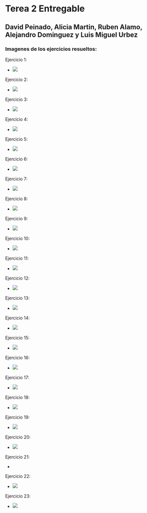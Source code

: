 # Terea 2 Entregable
## David Peinado, Alicia Martin, Ruben Alamo, Alejandro Dominguez y Luis Miguel Urbez

### Imagenes de los ejercicios resueltos:

Ejercicio 1: 
  * <img src="https://www.plantuml.com/plantuml/svg/LOz1YeCm58RtEKNm00CPcQMWEEvcNFG6ZoJOo3CfBycYbO87QHSzIs_YIPfABNKPydtVpojz00fnG2OHlETIr8PaH3Uosg4ZNl2irHsvZFqQ608vNWXsVj4aTbg6-yrsY_7dR6T2L4dAMMNbFXA7z13lrZnTMY2mFSpJDMNMrUywWY9GsuZu-laqgrF4HUEhfqM3vk3rkC4688FedcZJQ_uFn-KhJtkbjYeT-m00"/>

Ejercicio 2: 
 * <img src="https://www.plantuml.com/plantuml/svg/XO_DIiKm48NtynJp0hx0NSWL1GjINRXmFMrcCMMIaVo0K7ntQreJf8BBStA-BymrPOgvU8MNQU4vusCHLOxULeHdyrFaNi7TEwkAiuHl4boo2A_yOJZK7Np-E9ueythGDPp1rc2WMRnmo8QZgEDiORUEPU7OfGz2WPgrfhFsJ_AUebfgw1x_OzlHU7DRRy3BHYRQ0AYVV_TjTC515e9T_Ui5wvD1XuvHrrqvkEBr2m00"/>
 
Ejercicio 3:
 * <img src="https://www.plantuml.com/plantuml/svg/dPF1RXCn48Rl-nIZFT53959KRg2MKBYaA6eHzp_s41bvPyBOxWMG-WvSuH4uy0nvapu9k2njTWkXT0yho_EDvzV_suSfmtBfOjCG4Udo7RjCBuCw5Q-p0czA7nhQ-bw7NABI4shd-4sY7I179QjT4Qm2yqhFGM-2k33YPZ-XwS73HvFfmVJnS0ex2GxraCtdo3fiF2lBIRuXqjlI8O-O4sIsW4YUAUbQBNDbJ-3PK3SHqOrwZbE6rrfqAedj72werBPJNfK8ky4_zQknQJZbTQowxk_QaQY4Jkb11Ac5LH14ubHbtJ9qxzwE4YA5LK6azuLfQzHEgnT1NAmUfT2j8uyqrYtGvSMNFf7BYwzx_vcAw0hnhgayAoow8vDvMS6cL_zH7g-qMzglqILnFJpINCkvyN3sB1GFNxa5RFCj3QiBX5HhBmpY0jhc7rBsxofbOV3w5oNLB0l-pqgEqngRxzZsv7hPF-V9f69a_Jtrt59_Ps-J7vzIUyR4uWfBDX1Bsxjw3VVDE-dzfcaEMNpfuWy0"/>

Ejercicio 4:
 * <img src="https://www.plantuml.com/plantuml/svg/NP11JiD034NtEOKFm88KKSe2gMee5H9K24xWJjnWD1b7CvCLGkf1OD4Ze1uXD-b969T4jEp-oEzz9vw6Y3wsjSrazKOcGe6HIe_sbbxGHSPAvYMlsR2yPqkfLvxW1lQRpu63ac0WDHTIDn8YMTnllhAYjL6IaEXkPzb8zj1MWFwt8tcW8lmpps01c6XEQHuQxBxXq7P7vXM1dNuD674X-jOOxdOkzUNdLvSziMOtZE5ldezWr0EDvvey9WXSGAWy7b6Jqps1gXPSYK0HcruvsPkFUqDHQ1NLvNZKUg7_XolFLaC-oY7lbPACnG6StHTQEBaUPuyOoJFQz5vuTC1Hidc835RF-InrjtN0HjAfkbqyX1bwyABfoQfD4FIn936ssmOz_aSs9LUsjVq1"/>

Ejercicio 5:
 * <img src="https://www.plantuml.com/plantuml/svg/NOxHoSCm38JVFOLcoFyF40XTe1kejaWTPAaeraCRkdjDcfGGFGZkfE-uVgverGi7lKqKAmpPehCk0Tf4PJKG6arNdJ8MggRm1x64TzYXQrieuuzZbJ5NJ_3V_bO79TxT4BhDsAFHK2OyH0sEoJ2TWquSlfmFq8NpOwObRCU2bfarq4HGyAdsxRjAaYQxhNxeIP8N_W00"/>

Ejercicio 6:
 * <img src="https://www.plantuml.com/plantuml/svg/JSzB2i8m40RWVKunDsXjVA_QZOzDANY2CHara8TCMX75kvi45yxo_pz-c3QEoEFah50MOuI1E0QFy1QGhW_kp0HRwEm3EPHiOEE8eRkJjKQ7LEwHbS7S5N2Yw-HJyIVoBBr-xJCdXx9SaXsf6u8cw54PPyYF6JIogcNLrBKig9ySSSZgg9Cm5wEI3ZvjmwoHyyLojTuKASH7jEHr-kaB"/>

Ejercicio 7:
 * <img src="https://www.plantuml.com/plantuml/svg/dP312i8m38RlVOg-mZpkD447NaI6Bv2r4GjREvfC4Dcx6xkokOCNUsdpVU5lI4KCaSU-KwO38ds9uOc6mqjfEUVGjn4NM6gVG95aZUOE-kITSM9kd-fRrCvdkbEJol5xm-xXBDXD_aB__I3HmnX1EWNQ_9gx6wGXU8AsmrB7jPZjaHYin6Ew2pNbIHiqOwJj7ZBRJdbrGrWDI_KhM5NehQpw3G00"/>

Ejercicio 8:
 * <img src="https://www.plantuml.com/plantuml/svg/SoWkIImg2VNruKhDAyrL2Caio7TCBYbDJCxCpwlcKW22uFoybDHy1J3RjI8viGmi1-47fwQNPkPcfkQLv7FLSYNd91ONAo1fTqjDpaXKyCpB17Aj53B1j25Kr2qppqeXBJFFa0jafnN46f0f3gbvAK3t0000"/>

Ejercicio 9:
 * <img src="https://www.plantuml.com/plantuml/svg/TL2zJiCm4DxlARmnXOgrKqlQiGZHYlrgNuEbio-opwYYujr9d18A4fw-d_lknwkicBG4XhitrJul5ukUCOxAlPMmi8mvDyvZbp10PQOjw99SGBqMbgKvq5a5sYHHM3gFW-8fz087ij7RWJyOYYMOAuTzEJP_lVoZmGwLaaSsZaoMNfBINFVjmRgef57MEdwR5PsC2IinKtf7woNEiSbkDjIqDpPy0jnkPYvWXhUs1HCnLY9CKa6FMOahF2NALeRqhvMkQVOKFsJA7XDM4D3H5TO1Z45czYGTScqs_yFjDljJ2QXJ-REFbXWTchqFFLCLMs76RiAln9XSILZx_Nlu1RPdIqnH2HuBHO4NwWfZWXsom8QofkBTU2AiABeI-0i0"/>

Ejercicio 10:
 * <img src="https://www.plantuml.com/plantuml/svg/dO_D2i8m48JlUOgbHw65UkofWXQyY1HV84rM3AH9oOyWuhkRjcbh3tgmb-ryisncIkkeSRwLX319hOMpqGzaJZy9XE-asyRW30jG0yW7iq9set1KWedWN7lrQLH2HRebBqAc6v3a2QHf65csIM37dBWBJdaCi81LWfd-7Q6dUszes0oGnxznkqRRQMLf8x40iuZHFLX7UJYFmyn_bAcHUMFrL2NALP78rZKkejEBuuBwzdA9YljMlW40"/>

Ejercicio 11:
 * <img src="https://www.plantuml.com/plantuml/svg/bPDDRjH048NtFaN96mZIPEAWi1W1IXW2cmcC0c9VqrsOGkqkqpzPW91o1xPm01Oi44VmJN8IfZGnjfX4odXXI_NUwzVzsJwE2KFAZIlkVKYfZRFfj7NeTR9lf9dAwYEPDB6CTS2cA60pW7b66mI-571zlUMKdS0JA1S8BrcCU8lbF_aa9mcWAed7O0MU8xnZRtZacQyDrT71mqbrL3qQLYRZsQ26ks-EP0YyoQj96jJuFZUOHleP9WgC3Yn1b5P28lMTeQM0EaI7pSX_6XDQKS68ZnGkqB1uZPnJdHs6ZVMhtdiGvztFrka6TaTnuiLp8t3V8KZWcZqweAZzMvJsTiO4w83hZ0u-PO9HnQtybkiYfm0YDwsZ__Qb8uIho-_NcAykV-pjWDfBZUukg9zbyd83w6gHQmmZpA-aMOLDIuwaQpbOIBu8DDJCELkqe8V3qFsAWx94ZZf_4T0RnhBORZoyI-Coe9KR2lNeWUrsuMbiiVkD_GdrqVzDPGMl-vSqcK1viB__0ERICfR3TpQ3nq0HZ8x1qYY_2PIWqGhoYWqQxlxuicStWwSG2PmOTFmPWRocXwNNmSDRdKLnJDxcnlq5"/>

Ejercicio 12: 
 * <img src="https://www.plantuml.com/plantuml/svg/NOqnRiCm301tleB8KY20xMRjbALZf-O3Z4J40aJ9e2YWHP37z0rvWZ_MraqZ8zpk3YJtnKYjIeIdqMmgByCmHKg_fdTP1XUfbCu7EYa9m8BuMaohiwfq1lmPDrzzE6Kyy8VbnNWoSc6-9Zm4bkbF2XbheCW5Tts_HUHK1Tzk5Yu0xJ1kdlj-XoiXf2vlC7VTqhRuNe_TUW4RBEy0yU45dW5lCmNsIdSKyhn6DeftSgppbmJN-bYvvDPpScEBaRo665i_acgZp__L2-mv-Ihn6m00"/>

Ejercicio 13:
 * <img src="https://www.plantuml.com/plantuml/svg/SoWkIImgAStDuKhEIImkLWZ8pybCpy_Bhww52PJcbUGhL7Cf0465bOAXWj_XNRcfHVaAO95A916mG2qNp0G59KCbXNnTNGKbOpqzFQqu9QXHLa0xYbDJkHnIyrA0zW80"/>

Ejercicio 14:
 * <img src="https://www.plantuml.com/plantuml/svg/SoWkIImgAStDuU9ApaaiBbOeCGp8pybCpy_Bhww52XK0nKhpIlAhkIeKR1Lq3GsuAe4qa48eCCAYG1T5XJ6I2XG5CDCLT7NpaMnNi588o2zEJUK2AZ0YfC0OdmAupuom-Co4aCzC2VhC3BVFJ93SPOJDuQQ459ZXL-2GcfS2Z3m0"/>
 
 Ejercicio 15:
  * <img src="https://www.plantuml.com/plantuml/svg/VP1FQmCX4CNlyoaU7WjAtIMNfIqvz5pw2GgobM3HjVW74aA-UoMDMrCIlGmZl_VUp6nZKY5bPocPP3N0NetQ1UKKz9SEivcDXzmmcgsA4U_UcfrVF8wd-fENL5f2UVi94c_PwU3F_Q7fJxHgcHJYWS5p3ZOAyS4k9XDUIa3K6dGnJxAArhpl9C_qaVPu1fUFT2Yrb3zWk07mAs9iY2kWkeDptwHZmjFlQ4JLlukCVUGVCTmWwWM6vWBh_9kx6zODEivLtiakRwkNp-pi3m00"/>

Ejercicio 16: 
 * <img src="https://www.plantuml.com/plantuml/svg/NP11ImCn48Nl-HMFFGfTr6CHgKX5Byk2_e6OZDifkpEIPA4Y_dU7sDRLKs2-b_VWs-JYKvcdqVMKief7qoSTIBXemdM3rGhDPTjUu97tsk2KMkC6sumTxpqYmRam-fnF-DC1GAVJQw8rhl12XwAenpxnH0btxpIE7FLCAtocOPQe2shJxJBnG65N5piVU6AIKYlg-LXn-5VQpJQeY8IdQ7b-us1_LVwMVxbV0_Sg7_D0F_oimA97iDHmYwqfHF3PHtjKu9pRa4Hp-Wq0"/>
 
Ejercicio 17:
 * <img src="https://www.plantuml.com/plantuml/svg/VLBBQXmn4BphAvez1hmuLn-2ryw66C9YoFv0hzIsEqZgYKOJ0ai-9aSVSWY-vJe_5it3CmqYkGqrrLMgwhvkCwRS1M-inxQ56pvvbamMp-OWuPJe2jx2aRvdCUyvaRNSlyGLEvBldnyaIe6sspSpUkZ_14e2Ze12umcTjCFCZ9jT_tlyYGqLyuIZ7XUgc1zcVicznvWHpgzYUluM6xJiqAsWcZnIw7zchYCepYS-9JcRkyyt1nMc_vKxBmkmlBFfIYiMn-pghNUE9U2Sd68NO49Mc_sN8J-cixdjNnm_Akszuoo9qTTswBvstF9YLrMJ-kUojr02V23xXCCCny8NnPx-K9kvwJowaUJec_XkrTNCHEWhpkMsTj_F6wtQhJEkTPCjOUi9TIZiA6P-q3NNPwU4v_lO3ELluE92oYTir06ROSS5lPm8CtEz3hY2Tt1FALCaIxjL4Fx9tlaJfKS4yxhNodxqDCk2b3kKtylO8CPnB3gXecl-qFrcB6xYVoJx9B3x7tlP3UY1Qugk2_ul"/>
 
Ejercicio 18:
 * <img src="https://www.plantuml.com/plantuml/svg/RL4zJeGX4Etd55nW2riBivjrhTJ2U849J5OCC6Q0H8CUvZk05x3bOgv2_C1ioVl9Uu_PneIIidUW7SQeRbWyxWhisR5SgWlrIA-9uGCwlyzenBgw918kSClXQ5CsFyhx-kL9HYq7gx7ylHz8fxg4OtOdvoxefomu6QSGD5nMf7wA_lLTsxfuIiA3KwtMWxClaGeSdadTuHlB86iW1PP_gQsescpUh_e7mBHpOc2OqOX92xtyMGxwZawsN6YT9sXBmPoEyWq0"/>
 
Ejercicio 19:
 * <img src="https://www.plantuml.com/plantuml/svg/PLD1Rjmm3Bpp5OIF0TR8NdC8iaWtfw896lS1jCnkLSYI8Kj0qRIFwLlwiL2cepZmNYmDoU5mgBsR4yMKHmV6qJpZLnOWHp8s-1TuOFE3Rh2pF4u1Fl5iefrAw0QFsF6l5A1ZuwqX0Gw7AsIVHroXBHNyNVaV-v-SmWlSXy5UWbIrxLKXck1B6Fl8XJWjnAUSGbpwdEMgKd1WD97fJS82VjHrtRRjcxR7Q2zS4bNNvtoX26THDOGAwbN66F__Ipg8CDH9HYfWbNyV71lrvgFUdJiAxkgwucGajtgBrbk1womh-c0zkGfMblDWlvVqRVDEczke_1MgHK-EV28foIF7KE9wWfhnJ8vsbBWOXTHRZl9rX5FkdJKBGn-2O_BlJKvk9CD-nr8Jyl5RBqQgTKQNlqc2xMF1vbesqE3XWCsndFJLIC4jFZEAFv79sTyq19o3j0EDbsojAmp7vjrrBALF71DxDemdsEr3YlxSOeKhuqP9inq2Lp6v0CWUeRYeB9iqM8tP1JIzqeV2lwuAz2F8DbYN3m1tx8VobzNVAm00"/>
 
Ejercicio 20:
 * <img src="https://www.plantuml.com/plantuml/svg/XP51QWGX44Ntdg9m6N18RxDePc0ssJKX5p2c289JDce7Gf83PHboXBvOgiNM285PAFWj_tyVZp7fa9QB4yRf667243rfUFyimeDtftR0E7kA-ibXrHxNBqFM-2hSKyBmYcJi-aFjxHJy6vhac_N9f4NdgKqJUxI4WPS2tcuFXnkP4U0EpXZnCkFwhM4KVqX0gOyn3ucTvJz9JbpK6ZjhvYlEgeJro9mrGfq69EZYvDc6hKY0GRB185irXhJ1lY03LYsZz06YDRzs3RAGAWzTbX17fEVjutu1"/>

Ejercicio 21:
 * <img src=""/>

Ejercicio 22:
 * <img src="https://www.plantuml.com/plantuml/svg/RP3FIWCn48VlynHXZqABNZr8Q-bDPC7YVReP9P1aIlw867qaJzwyxekPB5ctRFSuCr--p6ysFg0BqMZeD7elTYfAb0aUsHmTtOeRSQ3tmD0wVbEsKtZMmlxRJ-LNDUpz2Jl5swCY5tXxfbglh_xP4PRgHMLQPAp_DUHuGQZ9a0syzy75BaI7Ei51dGQKR3IY52CrkNUeDILuOFkgGfI5hdzCJAln0nCynHEviWZDg5aOqUHn8rOh5irrZjFKUq7DCROBKTcP0HRIB3ogEXWovC7dtOLeM7rv171nbWGjku0IeOqPGdZENRG8zwYx_iUMiB0XAwFH07y0"/>
 
Ejercicio 23: 
 * <img src="https://www.plantuml.com/plantuml/svg/SoWkIImgAStDuKhEIImkLd3EpoifoanEpipFSwokvOAAkgPafcK2nO0Y27LPfNab-K2wkAIeD3C5B0TJfw2hMsE7OXONXWRiYX0S1IK3FJqj9Q2gV33JK0cBfLmEgNaf8DS30000"/>












